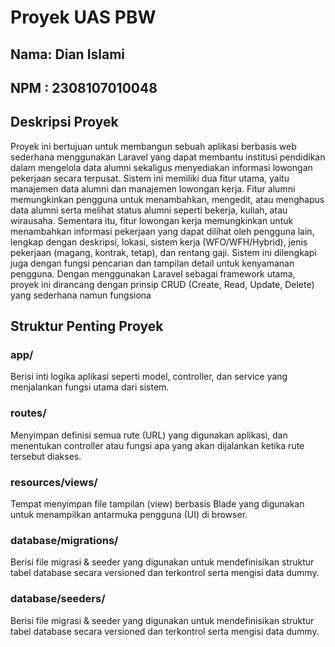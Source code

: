 # Proyek UAS PBW
## Nama: Dian Islami
## NPM : 2308107010048

## Deskripsi Proyek
Proyek ini bertujuan untuk membangun sebuah aplikasi berbasis web sederhana menggunakan Laravel yang dapat membantu institusi pendidikan dalam mengelola data alumni sekaligus menyediakan informasi lowongan pekerjaan secara terpusat. Sistem ini memiliki dua fitur utama, yaitu manajemen data alumni dan manajemen lowongan kerja. Fitur alumni memungkinkan pengguna untuk menambahkan, mengedit, atau menghapus data alumni serta melihat status alumni seperti bekerja, kuliah, atau wirausaha. Sementara itu, fitur lowongan kerja memungkinkan untuk menambahkan informasi pekerjaan yang dapat dilihat oleh pengguna lain, lengkap dengan deskripsi, lokasi, sistem kerja (WFO/WFH/Hybrid), jenis pekerjaan (magang, kontrak, tetap), dan rentang gaji. Sistem ini dilengkapi juga dengan fungsi pencarian dan tampilan detail untuk kenyamanan pengguna. Dengan menggunakan Laravel sebagai framework utama, proyek ini dirancang dengan prinsip CRUD (Create, Read, Update, Delete) yang sederhana namun fungsiona

## Struktur Penting Proyek
### app/
Berisi inti logika aplikasi seperti model, controller, dan service yang menjalankan fungsi utama dari sistem.
### routes/
Menyimpan definisi semua rute (URL) yang digunakan aplikasi, dan menentukan controller atau fungsi apa yang akan dijalankan ketika rute tersebut diakses.
### resources/views/
Tempat menyimpan file tampilan (view) berbasis Blade yang digunakan untuk menampilkan antarmuka pengguna (UI) di browser.
### database/migrations/
Berisi file migrasi & seeder yang digunakan untuk mendefinisikan struktur tabel database secara versioned dan terkontrol serta mengisi data dummy.
### database/seeders/
Berisi file migrasi & seeder yang digunakan untuk mendefinisikan struktur tabel database secara versioned dan terkontrol serta mengisi data dummy.
